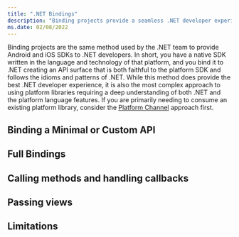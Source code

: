 ```yaml
---
title: ".NET Bindings"
description: "Binding projects provide a seamless .NET developer experience."
ms.date: 02/08/2022
---
```


Binding projects are the same method used by the .NET team to provide Android and iOS SDKs to .NET developers. In short, you have a native SDK written in the language and technology of that platform, and you bind it to .NET creating an API surface that is both faithful to the platform SDK and follows the idioms and patterns of .NET. While this method does provide the best .NET developer experience, it is also the most complex approach to using platform libraries requiring a deep understanding of both .NET and the platform language features. If you are primarily needing to consume an existing platform library, consider the [Platform Channel](channels.md) approach first.

## Binding a Minimal or Custom API


## Full Bindings


## Calling methods and handling callbacks


## Passing views


## Limitations